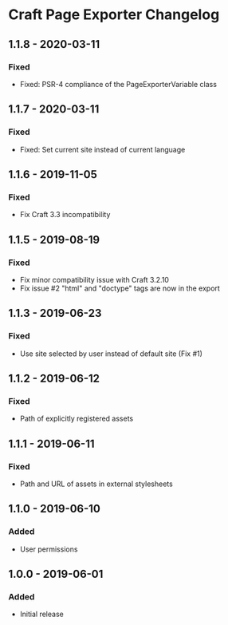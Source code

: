 # Craft Page Exporter Changelog

## 1.1.8 - 2020-03-11
### Fixed
- Fixed: PSR-4 compliance of the PageExporterVariable class

## 1.1.7 - 2020-03-11
### Fixed
- Fixed: Set current site instead of current language

## 1.1.6 - 2019-11-05
### Fixed
- Fix Craft 3.3 incompatibility

## 1.1.5 - 2019-08-19
### Fixed
- Fix minor compatibility issue with Craft 3.2.10
- Fix issue #2 "html" and "doctype" tags are now in the export

## 1.1.3 - 2019-06-23
### Fixed
- Use site selected by user instead of default site (Fix #1)

## 1.1.2 - 2019-06-12
### Fixed
- Path of explicitly registered assets

## 1.1.1 - 2019-06-11
### Fixed
- Path and URL of assets in external stylesheets

## 1.1.0 - 2019-06-10
### Added
- User permissions

## 1.0.0 - 2019-06-01
### Added
- Initial release
